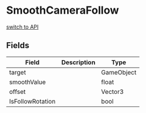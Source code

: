 # SmoothCameraFollow
[switch to API](../../../Documentation/ScriptingAPI/en/ExcelLogger.cs.md)



## Fields
| Field | Description | Type |
|--|--|--|
|target||GameObject|
|smoothValue||float|
|offset||Vector3|
|IsFollowRotation||bool|
